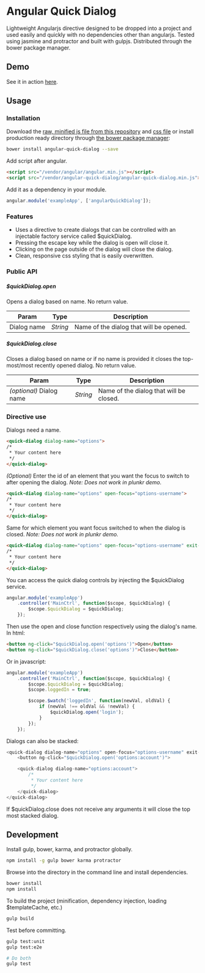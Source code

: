 # Angular Quick Dialog
Lightweight Angularjs directive designed to be dropped into a project and used easily and quickly with no dependencies other than angularjs. Tested using jasmine and protractor and built with gulpjs. Distributed through the bower package manager.

## Demo
See it in action [here](http://embed.plnkr.co/kolkzLjV4tF2JWTcZFjF/preview).

## Usage

### Installation
Download the [raw, minified js file from this repository](https://raw.githubusercontent.com/JavierPDev/angular-quick-dialog/master/dist/angular-quick-dialog.min.js) and [css file](https://raw.githubusercontent.com/JavierPDev/angular-quick-dialog/master/src/angular-quick-dialog.css) or install production ready directory through [the bower package manager](http://bower.io):
```BASH
bower install angular-quick-dialog --save
```

Add script after angular.
```html
<script src="/vendor/angular/angular.min.js"></script>
<script src="/vendor/angular-quick-dialog/angular-quick-dialog.min.js"></script>
```

Add it as a dependency in your module. 
```javascript
angular.module('exampleApp', ['angularQuickDialog']);
```

### Features
* Uses a directive to create dialogs that can be controlled with an injectable factory service called $quickDialog.
* Pressing the escape key while the dialog is open will close it.
* Clicking on the page outside of the dialog will close the dialog.
* Clean, responsive css styling that is easily overwritten.

### Public API
##### $quickDialog.open
Opens a dialog based on name.  No return value.

| Param       | Type     | Description                             |
| ----------- | -------- | --------------------------------------- |
| Dialog name | *String* | Name of the dialog that will be opened. |


##### $quickDialog.close
Closes a dialog based on name or if no name is provided it closes the top-most/most recently opened dialog.  No return value.

| Param                   | Type     | Description                             |
|------------------------ | -------- | --------------------------------------- |
| _(optional)_ Dialog name | *String* | Name of the dialog that will be closed. |


### Directive use
Dialogs need a name.
```html
<quick-dialog dialog-name="options">
/*
 * Your content here
 */
</quick-dialog>
```

_(Optional)_ Enter the id of an element that you want the focus to switch to after opening the dialog.
*Note: Does not work in plunkr demo.*
```html
<quick-dialog dialog-name="options" open-focus="options-username">
/*
 * Your content here
 */
</quick-dialog>
```

Same for which element you want focus switched to when the dialog is closed.
*Note: Does not work in plunkr demo.*
```html
<quick-dialog dialog-name="options" open-focus="options-username" exit-focus="landing-name">
/*
 * Your content here
 */
</quick-dialog>
```

You can access the quick dialog controls by injecting the $quickDialog service.
```javascript
angular.module('exampleApp')
    .controller('MainCtrl', function($scope, $quickDialog) {
        $scope.$quickDialog = $quickDialog;
    });
```

Then use the open and close function respectively using the dialog's name. In html:
```html
<button ng-click="$quickDialog.open('options')">Open</button>
<button ng-click="$quickDialog.close('options')">Close</button>
```

Or in javascript:
```javascript
angular.module('exampleApp')
    .controller('MainCtrl', function($scope, $quickDialog) {
        $scope.$quickDialog = $quickDialog;
        $scope.loggedIn = true;

        $scope.$watch('loggedIn', function(newVal, oldVal) {
            if (newVal !== oldVal && !newVal) {
                $quickDialog.open('login');
            }
        });
    });
```

Dialogs can also be stacked:
```javascript
<quick-dialog dialog-name="options" open-focus="options-username" exit-focus="landing-name">
    <button ng-click="$quickDialog.open('options:account')">

    <quick-dialog dialog-name="options:account">
        /*
         * Your content here
         */
    </quick-dialog>
</quick-dialog>
```

If $quickDialog.close does not receive any arguments it will close the top most stacked dialog.


## Development
Install gulp, bower, karma, and protractor globally.
```BASH
npm install -g gulp bower karma protractor
```

Browse into the directory in the command line and install dependencies.
```BASH
bower install
npm install
```

To build the project (minification, dependency injection, loading $templateCache, etc.)
```BASH
gulp build
```

Test before committing.
```BASH
gulp test:unit
gulp test:e2e

# Do both
gulp test
```

